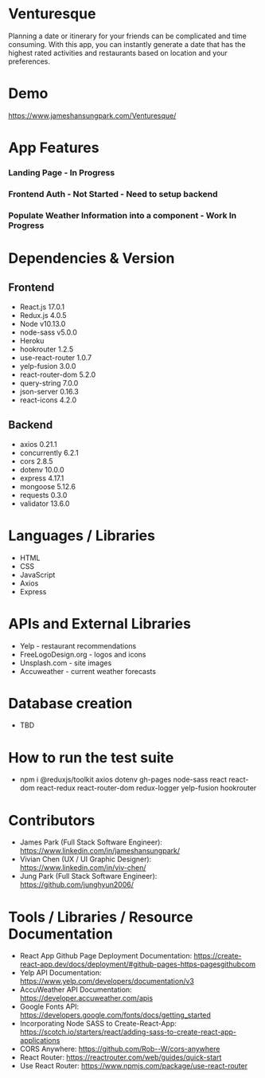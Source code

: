 # Venturesque
Planning a date or itinerary for your friends can be complicated and time consuming. With this app, you can instantly generate a date that has the highest rated activities and restaurants based on location and your preferences.

# Demo
https://www.jameshansungpark.com/Venturesque/

# App Features
### Landing Page - In Progress
### Frontend Auth - Not Started - Need to setup backend
### Populate Weather Information into a component - Work In Progress

# Dependencies & Version
## Frontend
* React.js 17.0.1
* Redux.js 4.0.5
* Node v10.13.0
* node-sass v5.0.0
* Heroku
* hookrouter 1.2.5
* use-react-router 1.0.7
* yelp-fusion 3.0.0
* react-router-dom 5.2.0
* query-string 7.0.0
* json-server 0.16.3
* react-icons 4.2.0
## Backend
* axios 0.21.1
* concurrently 6.2.1
* cors 2.8.5
* dotenv 10.0.0
* express 4.17.1
* mongoose 5.12.6
* requests 0.3.0
* validator 13.6.0

# Languages / Libraries
* HTML
* CSS
* JavaScript
* Axios
* Express

# APIs and External Libraries
* Yelp - restaurant recommendations
* FreeLogoDesign.org - logos and icons
* Unsplash.com - site images
* Accuweather - current weather forecasts

# Database creation
- TBD

# How to run the test suite
- npm i @reduxjs/toolkit axios dotenv gh-pages node-sass react react-dom react-redux react-router-dom redux-logger yelp-fusion hookrouter

# Contributors
* James Park (Full Stack Software Engineer): https://www.linkedin.com/in/jameshansungpark/
* Vivian Chen (UX / UI Graphic Designer): https://www.linkedin.com/in/viv-chen/
* Jung Park (Full Stack Software Engineer): https://github.com/junghyun2006/

# Tools / Libraries / Resource Documentation
* React App Github Page Deployment Documentation: https://create-react-app.dev/docs/deployment/#github-pages-https-pagesgithubcom
* Yelp API Documentation: https://www.yelp.com/developers/documentation/v3
* AccuWeather API Documentation: https://developer.accuweather.com/apis
* Google Fonts API: https://developers.google.com/fonts/docs/getting_started
* Incorporating Node SASS to Create-React-App: https://scotch.io/starters/react/adding-sass-to-create-react-app-applications
* CORS Anywhere: https://github.com/Rob--W/cors-anywhere
* React Router: https://reactrouter.com/web/guides/quick-start
* Use React Router: https://www.npmjs.com/package/use-react-router
